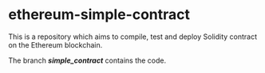 # ethereum-simple-contract
This is a repository which aims to compile, test and deploy Solidity contract on the Ethereum blockchain.

The branch ***simple_contract*** contains the code.
